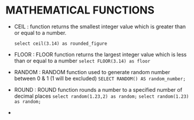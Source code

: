 # MATHEMATICAL FUNCTIONS

- CEIL : function returns the smallest integer value which is greater than or equal to a number.

   ```select ceil(3.14) as rounded_figure```

- FLOOR : FLOOR function returns the largest integer value which is less than or equal to a number
   ```select FLOOR(3.14) as floor ```

- RANDOM : RANDOM function used to generate random number between 0 & 1 (1 will be excluded)
    ```SELECT RANDOM() AS random_number;```

- ROUND : ROUND function rounds a number to a specified number of decimal places
     ```select random(1.23,2) as random;```
     ```select random(1.23) as random;```

- 